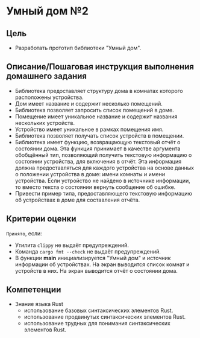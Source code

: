 # Умный дом №2

## Цель

- Разработать прототип библиотеки "Умный дом".

## Описание/Пошаговая инструкция выполнения домашнего задания

- Библиотека предоставляет структуру дома в комнатах которого расположены
  устройства.
- Дом имеет название и содержит несколько помещений.
- Библиотека позволяет запросить список помещений в доме.
- Помещение имеет уникальное название и содержит названия нескольких устройств.
- Устройство имеет уникальное в рамках помещения имя.
- Библиотека позволяет получать список устройств в помещении.
- Библиотека имеет функцию, возвращающую текстовый отчёт о состоянии дома. Эта
  функция принимает в качестве аргумента обобщённый тип, позволяющий получить
  текстовую информацию о состоянии устройства, для включения в отчёт. Эта
  информация должна предоставляться для каждого устройства на основе данных о
  положении устройства в доме: имени комнаты и имени устройства. Если устройство
  не найдено в источнике информации, то вместо текста о состоянии вернуть
  сообщение об ошибке.
- Привести пример типа, предоставляющего текстовую информацию об устройствах в
  доме для составления отчёта.

## Критерии оценки

`Принято`, если:

- Утилита `clippy` не выдаёт предупреждений.
- Команда `cargo fmt --check` не выдаёт предупреждений.
- В функции **main** инициализируется "Умный дом" и источник информации об
  устройствах. На экран выводится список комнат и устройств в них. На экран
  выводится отчёт о состоянии дома.

## Компетенции

- Знание языка Rust
  - использование базовых синтаксических элементов Rust.
  - использование продвинутых синтаксических элементов Rust.
  - использование трудных для понимания синтаксических элементов Rust.
